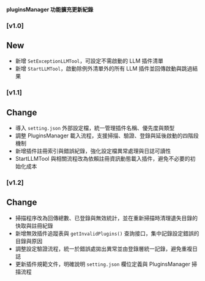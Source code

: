 #### pluginsManager 功能擴充更新紀錄

### [v1.0]
## New
- 新增 `SetExceptionLLMTool`，可設定不需啟動的 LLM 插件清單
- 新增 `StartLLMTool`，啟動除例外清單外的所有 LLM 插件並回傳啟動與跳過結果

### [v1.1]
## Change
- 導入 `setting.json` 外部設定檔，統一管理插件名稱、優先度與類型
- 調整 PluginsManager 載入流程，支援掃描、驗證、登錄與延後啟動的四階段機制
- 新增插件註冊索引與錯誤紀錄，強化設定檔異常處理與日誌可讀性
- StartLLMTool 與相關流程改為依賴註冊資訊動態載入插件，避免不必要的初始化成本

### [v1.2]
## Change
- 掃描程序改為回傳總數、已登錄與無效統計，並在重新掃描時清理遺失目錄的快取與註冊紀錄
- 新增無效插件追蹤表與 `getInvalidPlugins()` 查詢接口，集中記錄設定錯誤的目錄與原因
- 調整設定驗證流程，統一於錯誤處拋出異常並由登錄層統一記錄，避免重複日誌
- 更新插件規範文件，明確說明 `setting.json` 欄位定義與 PluginsManager 掃描流程

